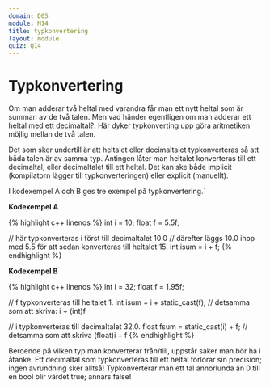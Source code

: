 ```yaml
---
domain: D05
module: M14
title: typkonvertering
layout: module
quiz: Q14
---
```


# Typkonvertering

Om man adderar två heltal med varandra får man ett nytt heltal som är summan av de två talen. 
Men vad händer egentligen om man adderar ett heltal med ett decimaltal?. 
Här dyker typkonverting upp göra aritmetiken möjlig mellan de två talen.

Det som sker undertill är att heltalet eller decimaltalet typkonverteras så att båda talen är av samma typ. 
Antingen låter man heltalet konverteras till ett decimaltal, eller decimaltalet till ett heltal. 
Det kan ske både implicit (kompilatorn lägger till typkonverteringen) eller explicit (manuellt).

I kodexempel A och B ges tre exempel på typkonvertering.`

__Kodexempel A__

{% highlight c++ linenos %}
    int i = 10; float f = 5.5f;
 
// här typkonverteras i först till decimaltalet 10.0
// därefter läggs 10.0 ihop med 5.5 för att sedan konverteras till heltalet 15.
int isum = i + f;
{% endhighlight %}

__Kodexempel B__

{% highlight c++ linenos %}
int i = 32; float f = 1.95f;
 
// f typkonverteras till heltalet 1.
int isum = i + static_cast<int>(f); // detsamma som att skriva: i + (int)f
 
// i typkonverteras till decimaltalet 32.0.
float fsum = static_cast<float>(i) + f; // detsamma som att skriva (float)i + f
{% endhighlight %}

Beroende på vilken typ man konverterar från/till, uppstår saker man bör ha i åtanke. 
Ett decimaltal som typkonverteras till ett heltal förlorar sin precision; ingen avrundning sker alltså! 
Typkonverterar man ett tal annorlunda än 0 till en bool blir värdet true; annars false!